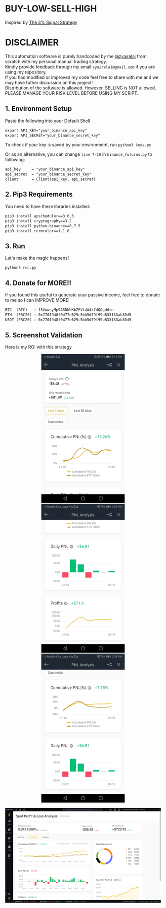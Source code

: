 # BUY-LOW-SELL-HIGH
Inspired by [The 3% Signal Strategy](https://medium.com/@Grandecoffee/how-to-never-lose-money-in-the-stock-market-again-2a1f48c86c45)

# DISCLAIMER

This automation software is purely handcoded by me [@zyairelai](https://github.com/zyairelai) from scratch with my personal manual trading strategy.  
Kindly provide feedback through my email `zyairelai@gmail.com` if you are using my repository.  
If you had modified or improved my code feel free to share with me and we may have futher discussion on this project!  
Distribution of the software is allowed. However, SELLING is NOT allowed.  
PLEASE MANAGE YOUR RISK LEVEL BEFORE USING MY SCRIPT.

## 1. Environment Setup
Paste the following into your Default Shell
```
export API_KEY="your_binance_api_key"
export API_SECRET="your_binance_secret_key"
```
To check if your key is saved by your environment, run `python3 keys.py`  

Or as an alternative, you can change `line 7-10` in `binance_futures.py` to following: 
```
api_key     = "your_binance_api_key"
api_secret  = "your_binance_secret_key"
client      = Client(api_key, api_secret)
```

## 2. Pip3 Requirements
You need to have these libraries installed:
```
pip3 install apscheduler==3.6.3
pip3 install cryptography==3.2 
pip3 install python-binance==0.7.5
pip3 install termcolor==1.1.0
```

## 3. Run
Let's make the magic happens!
```
python3 run.py
```

## 4. Donate for MORE!!
If you found this useful to generate your passive income, feel free to donate to me so I can IMPROVE MORE!
```
BTC  (BTC)   : 15VowsyMp9A5DWbKbZEVt4A4r7dQQgddtn
ETH  (ERC20) : 0x7701948f0477e629c5bb5d79f99b833133ab30d5
USDT (ERC20) : 0x7701948f0477e629c5bb5d79f99b833133ab30d5
```

## 5. Screenshot Validation
Here is my ROI with this strategy

<p align="center">
  <img src="screenshots/November 2020.jpg" width="270" height="480">
  <img src="screenshots/January 2021.jpg" width="270" height="480">
  <img src="screenshots/Not Gonna Lose.jpg" width="270" height="480">
</p>

<p align="center">
  <img src="screenshots/February 2021.png">
</p>

